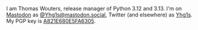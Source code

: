 

I am Thomas Wouters, release manager of Python 3.12 and 3.13.
I'm on <a rel="me" href="https://mastodon.social/@Yhg1s">Mastodon</a> as [@Yhg1s@mastodon.social](https://mastodon.social/@Yhg1s), Twitter (and elsewhere) as [Yhg1s](https://twitter.com/Yhg1s).
My PGP key is [A821E680E5FA6305](https://github.com/Yhg1s.gpg).

